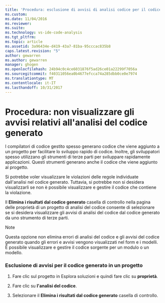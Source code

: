 ```yaml
---
title: 'Procedura: esclusione di avvisi di analisi codice per il codice generato | Documenti Microsoft'
ms.custom: 
ms.date: 11/04/2016
ms.reviewer: 
ms.suite: 
ms.technology: vs-ide-code-analysis
ms.tgt_pltfrm: 
ms.topic: article
ms.assetid: 3a96434e-d419-43a7-81ba-95cccac835b8
caps.latest.revision: "5"
author: gewarren
ms.author: gewarren
manager: ghogen
ms.openlocfilehash: 24b94c0c4ce6031876f5ad26ce01a22299f7056a
ms.sourcegitcommit: f40311056ea0b4677efcca74a285dbb0ce0e7974
ms.translationtype: MT
ms.contentlocale: it-IT
ms.lasthandoff: 10/31/2017
---
```

# <a name="how-to-suppress-code-analysis-warnings-for-generated-code"></a>Procedura: non visualizzare gli avvisi relativi all'analisi del codice generato
I compilatori di codice gestito spesso generano codice che viene aggiunto a un progetto per facilitare lo sviluppo rapido di codice. Inoltre, gli sviluppatori spesso utilizzano gli strumenti di terze parti per sviluppare rapidamente applicazioni. Questi strumenti generano anche il codice che viene aggiunto al progetto.  
  
 Si potrebbe voler visualizzare le violazioni delle regole individuate dall'analisi nel codice generato. Tuttavia, si potrebbe non si desidera visualizzarli se non è possibile visualizzare e gestire il codice che contiene la violazione.  
  
 Il **Elimina i risultati dal codice generato** casella di controllo nella pagina delle proprietà di un progetto di analisi del codice consente di selezionare se si desidera visualizzare gli avvisi di analisi del codice dal codice generato da uno strumento di terze parti.  
  
> [!NOTE]
>  Questa opzione non elimina errori di analisi del codice e gli avvisi del codice generato quando gli errori e avvisi vengono visualizzati nel form e i modelli. È possibile visualizzare e gestire il codice sorgente per un modulo o un modello.  
  
### <a name="to-suppress-warnings-for-generated-code-in-a-project"></a>Esclusione di avvisi per il codice generato in un progetto  
  
1.  Fare clic sul progetto in Esplora soluzioni e quindi fare clic su **proprietà**.  
  
2.  Fare clic su **l'analisi del codice**.  
  
3.  Selezionare il **Elimina i risultati dal codice generato** casella di controllo.